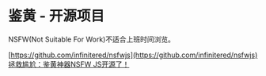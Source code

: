 # 鉴黄 - 开源项目
NSFW(Not Suitable For Work)不适合上班时间浏览。  

[https://github.com/infinitered/nsfwjs](https://github.com/infinitered/nsfwjs)  
[拯救尴尬：鉴黄神器NSFW JS开源了！](https://mp.weixin.qq.com/s/6t7XKYCtY_O_593QVvaQbg)